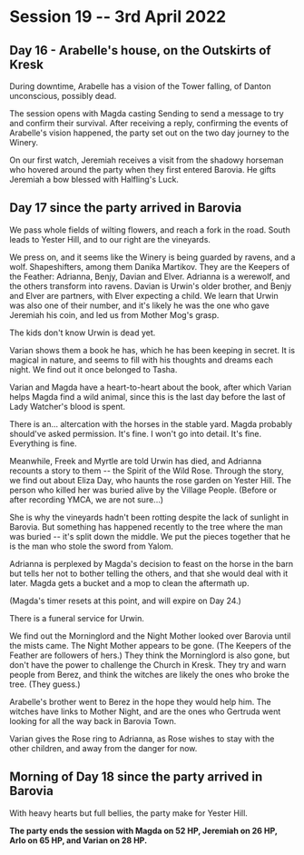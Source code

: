 # Session 19 -- 3rd April 2022
## Day 16 - Arabelle's house, on the Outskirts of Kresk

During downtime, Arabelle has a vision of the Tower falling, of Danton unconscious, possibly dead.

The session opens with Magda casting Sending to send a message to try and confirm their survival. After receiving a reply, confirming the events of Arabelle's vision happened, the party set out on the two day journey to the Winery.

On our first watch, Jeremiah receives a visit from the shadowy horseman who hovered around the party when they first entered Barovia. He gifts Jeremiah a bow blessed with Halfling's Luck.

## Day 17 since the party arrived in Barovia

We pass whole fields of wilting flowers, and reach a fork in the road. South leads to Yester Hill, and to our right are the vineyards.

We press on, and it seems like the Winery is being guarded by ravens, and a wolf. Shapeshifters, among them Danika Martikov. They are the Keepers of the Feather: Adrianna, Benjy, Davian and Elver. Adrianna is a werewolf, and the others transform into ravens. Davian is Urwin's older brother, and Benjy and Elver are partners, with Elver expecting a child. We learn that Urwin was also one of their number, and it's likely he was the one who gave Jeremiah his coin, and led us from Mother Mog's grasp.

The kids don't know Urwin is dead yet.

Varian shows them a book he has, which he has been keeping in secret. It is magical in nature, and seems to fill with his thoughts and dreams each night. We find out it once belonged to Tasha.

Varian and Magda have a heart-to-heart about the book, after which Varian helps Magda find a wild animal, since this is the last day before the last of Lady Watcher's blood is spent.

There is an... altercation with the horses in the stable yard. Magda probably should've asked permission. It's fine. I won't go into detail. It's fine. Everything is fine.

Meanwhile, Freek and Myrtle are told Urwin has died, and Adrianna recounts a story to them -- the Spirit of the Wild Rose. Through the story, we find out about Eliza Day, who haunts the rose garden on Yester Hill. The person who killed her was buried alive by the Village People. (Before or after recording YMCA, we are not sure...) 

She is why the vineyards hadn't been rotting despite the lack of sunlight in Barovia. But something has happened recently to the tree where the man was buried -- it's split down the middle. We put the pieces together that he is the man who stole the sword from Yalom.

Adrianna is perplexed by Magda's decision to feast on the horse in the barn but tells her not to bother telling the others, and that she would deal with it later. Magda gets a bucket and a mop to clean the aftermath up.

(Magda's timer resets at this point, and will expire on Day 24.)

There is a funeral service for Urwin.

We find out the Morninglord and the Night Mother looked over Barovia until the mists came. The Night Mother appears to be gone. (The Keepers of the Feather are followers of hers.) They think the Morninglord is also gone, but don't have the power to challenge the Church in Kresk. They try and warn people from Berez, and think the witches are likely the ones who broke the tree. (They guess.)

Arabelle's brother went to Berez in the hope they would help him. The witches have links to Mother Night, and are the ones who Gertruda went looking for all the way back in Barovia Town. 

Varian gives the Rose ring to Adrianna, as Rose wishes to stay with the other children, and away from the danger for now.

## Morning of Day 18 since the party arrived in Barovia

With heavy hearts but full bellies, the party make for Yester Hill.

**The party ends the session with Magda on 52 HP, Jeremiah on 26 HP, Arlo on 65 HP, and Varian on 28 HP.**